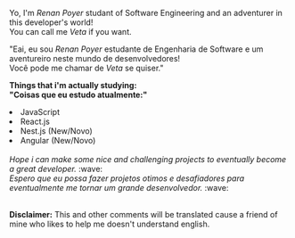 Yo, I'm <i>Renan Poyer</i> studant of Software Engineering and an adventurer in this developer's world! <br>
You can call me <i>Veta</i> if you want.

"Eai, eu sou <i>Renan Poyer</i> estudante de Engenharia de Software e um aventureiro neste mundo de desenvolvedores! <br>
Você pode me chamar de <i>Veta</i> se quiser."

<b>Things that i'm actually studying:<br>
"Coisas que eu estudo atualmente:"</b>
<br>
<li>JavaScript</li>
<li>React.js</li>
<li>Nest.js (New/Novo)</li>
<li>Angular (New/Novo)</li>
<br>
<em>Hope i can make some nice and challenging projects to eventually become a great developer.</em> :wave: <br>
<em>Espero que eu possa fazer projetos otimos e desafiadores para eventualmente me tornar um grande desenvolvedor.</em> :wave: <br><br>

<b>Disclaimer:</b> This and other comments will be translated cause a friend of mine who likes to help me doesn't understand english.
